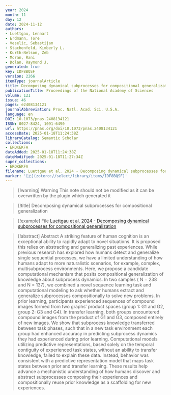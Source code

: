 ```yaml
---
year: 2024
month: 11
day: 12
date: 2024-11-12
authors:
- Luettgau, Lennart
- Erdmann, Tore
- Veselic, Sebastijan
- Stachenfeld, Kimberly L.
- Kurth-Nelson, Zeb
- Moran, Rani
- Dolan, Raymond J.
generated: true
key: IDF8BQSF
version: 2266
itemType: journalArticle
title: Decomposing dynamical subprocesses for compositional generalization
publicationTitle: Proceedings of the National Academy of Sciences
volume: 121
issue: 46
pages: e2408134121
journalAbbreviation: Proc. Natl. Acad. Sci. U.S.A.
language: en
DOI: 10.1073/pnas.2408134121
ISSN: 0027-8424, 1091-6490
url: https://pnas.org/doi/10.1073/pnas.2408134121
accessDate: 2025-01-18T11:24:38Z
libraryCatalog: Semantic Scholar
collections:
- ERQKEKFA
dateAdded: 2025-01-18T11:24:38Z
dateModified: 2025-01-18T11:27:34Z
super_collections:
- ERQKEKFA
filename: Luettgau et al. 2024 - Decomposing dynamical subprocesses for compositional generalization
marker: '[🇿](zotero://select/library/items/IDF8BQSF)'
---
```



 > 
 > \[!warning\] Warning
 > This note should not be modified as it can be overwritten by the plugin which generated it

 > 
 > \[!title\] Decomposing dynamical subprocesses for compositional generalization

 > 
 > \[!example\] File
 > [Luettgau et al. 2024 - Decomposing dynamical subprocesses for compositional generalization](Luettgau%20et%20al.%202024%20-%20Decomposing%20dynamical%20subprocesses%20for%20compositional%20generalization.pdf)

 > 
 > \[!abstract\] Abstract
 > A striking feature of human cognition is an exceptional ability to rapidly adapt to novel situations. It is proposed this relies on abstracting and generalizing past experiences. While previous research has explored how humans detect and generalize single sequential processes, we have a limited understanding of how humans adapt to more naturalistic scenarios, for example, complex, multisubprocess environments. Here, we propose a candidate computational mechanism that posits compositional generalization of knowledge about subprocess dynamics. In two samples (
 > N
 > = 238 and
 > N
 > = 137), we combined a novel sequence learning task and computational modeling to ask whether humans extract and generalize subprocesses compositionally to solve new problems. In prior learning, participants experienced sequences of compound images formed from two graphs’ product spaces (group 1: G1 and G2, group 2: G3 and G4). In transfer learning, both groups encountered compound images from the product of G1 and G3, composed entirely of new images. We show that subprocess knowledge transferred between task phases, such that in a new task environment each group had enhanced accuracy in predicting subprocess dynamics they had experienced during prior learning. Computational models utilizing predictive representations, based solely on the temporal contiguity of experienced task states, without an ability to transfer knowledge, failed to explain these data. Instead, behavior was consistent with a predictive representation model that maps task states between prior and transfer learning. These results help advance a mechanistic understanding of how humans discover and abstract subprocesses composing their experiences and compositionally reuse prior knowledge as a scaffolding for new experiences.
